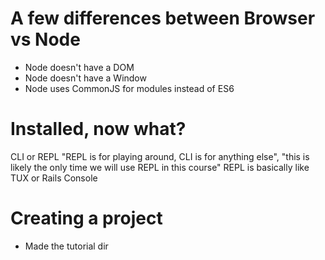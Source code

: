 # A few differences between Browser vs Node
- Node doesn't have a DOM
- Node doesn't have a Window
- Node uses CommonJS for modules instead of ES6

# Installed, now what?
CLI or REPL
"REPL is for playing around, CLI is for anything else", "this is likely the only time we will use REPL in this course"
REPL is basically like TUX or Rails Console

# Creating a project
- Made the tutorial dir
